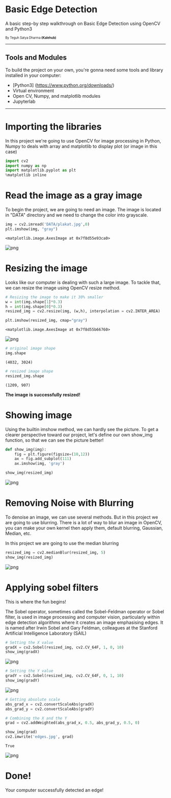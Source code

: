 # Basic Edge Detection
A basic step-by step walkthrough on Basic Edge Detection using OpenCV and Python3

<sub><sup>By Teguh Satya Dharma __(Kalehub)__</sub></sup>

<hr>

## Tools and Modules
To build the project on your own, you're gonna need some tools and library installed in your computer:
* [Python3] (https://www.python.org/downloads/)
* Virtual environment
* Open CV, Numpy, and matplotlib modules
* Jupyterlab

<hr>

# Importing the libraries
In this project we're going to use OpenCV for image processing in Python, Numpy to deals with array
and matplotlib to display plot (or image in this case)


```python
import cv2
import numpy as np
import matplotlib.pyplot as plt
%matplotlib inline
```

# Read the image as a gray image
To begin the project, we are going to need an image. The image is located in "DATA" directory
and we need to change the color into grayscale.


```python
img = cv2.imread('DATA/plakat.jpg',0)
plt.imshow(img, "gray")
```




    <matplotlib.image.AxesImage at 0x7f8d55e93ca0>




    
![png](readme_files/readme_6_1.png)
    


# Resizing the image
Looks like our computer is dealing with such a large image. To tackle that, we can resize the image
using OpenCV resize method.


```python
# Resizing the image to make it 30% smaller
w = int(img.shape[1]*0.3)
h = int(img.shape[0]*0.3)
resized_img = cv2.resize(img, (w,h), interpolation = cv2.INTER_AREA)
```


```python
plt.imshow(resized_img, cmap="gray")
```




    <matplotlib.image.AxesImage at 0x7f8d55b66760>




    
![png](readme_files/readme_9_1.png)
    



```python
# original image shape
img.shape
```




    (4032, 3024)




```python
# resized image shape
resized_img.shape
```




    (1209, 907)



__The image is successfully resized!__

# Showing image
Using the builtin imshow method, we can hardly see the picture. To get a clearer perspective toward
our project, let's define our own show_img function, so that we can see the picture better!


```python
def show_img(img):
    fig = plt.figure(figsize=(10,12))
    ax = fig.add_subplot(111)
    ax.imshow(img, 'gray')
```


```python
show_img(resized_img)
```


    
![png](readme_files/readme_15_0.png)
    


# Removing Noise with Blurring
To denoise an image, we can use several methods. But in this project we are going to use blurring.
There is a lot of way to blur an image in OpenCV, you can make your own kernel then apply them,
default blurring, Gaussian, Median, etc.

In this project we are going to use the median blurring


```python
resized_img = cv2.medianBlur(resized_img, 5)
show_img(resized_img)
```


    
![png](readme_files/readme_17_0.png)
    


# Applying sobel filters
This is where the fun begins!

The Sobel operator, sometimes called the Sobel–Feldman operator or Sobel filter, is used in image processing and computer vision, particularly within edge detection algorithms where it creates an image emphasising edges. It is named after Irwin Sobel and Gary Feldman, colleagues at the Stanford Artificial Intelligence Laboratory (SAIL)


```python
# Setting the X value
gradX = cv2.Sobel(resized_img, cv2.CV_64F, 1, 0, 10)
show_img(gradX)
```


    
![png](readme_files/readme_19_0.png)
    



```python
# Setting the Y value
gradY = cv2.Sobel(resized_img, cv2.CV_64F, 0, 1, 10)
show_img(gradY)
```


    
![png](readme_files/readme_20_0.png)
    



```python
# Getting absolute scale
abs_grad_x = cv2.convertScaleAbs(gradX)
abs_grad_y = cv2.convertScaleAbs(gradY)
```


```python
# Combining the X and the Y
grad = cv2.addWeighted(abs_grad_x, 0.5, abs_grad_y, 0.5, 0)
```


```python
show_img(grad)
cv2.imwrite('edges.jpg', grad)
```




    True




    
![png](readme_files/readme_23_1.png)
    


# Done!
Your computer successfully detected an edge!
